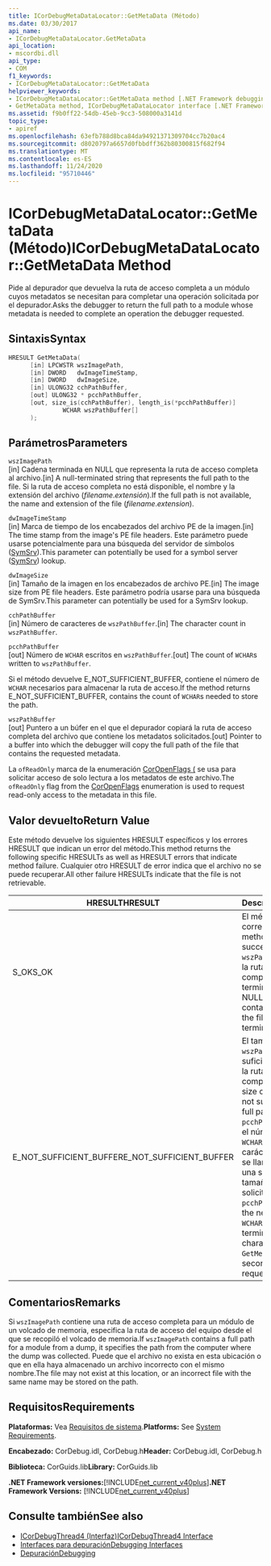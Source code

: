 ```yaml
---
title: ICorDebugMetaDataLocator::GetMetaData (Método)
ms.date: 03/30/2017
api_name:
- ICorDebugMetaDataLocator.GetMetaData
api_location:
- mscordbi.dll
api_type:
- COM
f1_keywords:
- ICorDebugMetaDataLocator::GetMetaData
helpviewer_keywords:
- ICorDebugMetaDataLocator::GetMetaData method [.NET Framework debugging]
- GetMetaData method, ICorDebugMetaDataLocator interface [.NET Framework debugging]
ms.assetid: f9b0ff22-54db-45eb-9cc3-508000a3141d
topic_type:
- apiref
ms.openlocfilehash: 63efb788d8bca84da94921371309704cc7b20ac4
ms.sourcegitcommit: d8020797a6657d0fbbdff362b80300815f682f94
ms.translationtype: MT
ms.contentlocale: es-ES
ms.lasthandoff: 11/24/2020
ms.locfileid: "95710446"
---
```

# <a name="icordebugmetadatalocatorgetmetadata-method"></a><span data-ttu-id="b6f17-102">ICorDebugMetaDataLocator::GetMetaData (Método)</span><span class="sxs-lookup"><span data-stu-id="b6f17-102">ICorDebugMetaDataLocator::GetMetaData Method</span></span>

<span data-ttu-id="b6f17-103">Pide al depurador que devuelva la ruta de acceso completa a un módulo cuyos metadatos se necesitan para completar una operación solicitada por el depurador.</span><span class="sxs-lookup"><span data-stu-id="b6f17-103">Asks the debugger to return the full path to a module whose metadata is needed to complete an operation the debugger requested.</span></span>  
  
## <a name="syntax"></a><span data-ttu-id="b6f17-104">Sintaxis</span><span class="sxs-lookup"><span data-stu-id="b6f17-104">Syntax</span></span>  
  
```cpp  
HRESULT GetMetaData(  
      [in] LPCWSTR wszImagePath,  
      [in] DWORD   dwImageTimeStamp,  
      [in] DWORD   dwImageSize,  
      [in] ULONG32 cchPathBuffer,  
      [out] ULONG32 * pcchPathBuffer,  
      [out, size_is(cchPathBuffer), length_is(*pcchPathBuffer)]  
               WCHAR wszPathBuffer[]  
      );  
```  
  
## <a name="parameters"></a><span data-ttu-id="b6f17-105">Parámetros</span><span class="sxs-lookup"><span data-stu-id="b6f17-105">Parameters</span></span>  

 `wszImagePath`  
 <span data-ttu-id="b6f17-106">[in] Cadena terminada en NULL que representa la ruta de acceso completa al archivo.</span><span class="sxs-lookup"><span data-stu-id="b6f17-106">[in] A null-terminated string that represents the full path to the file.</span></span> <span data-ttu-id="b6f17-107">Si la ruta de acceso completa no está disponible, el nombre y la extensión del archivo (*filename*.*extensión*).</span><span class="sxs-lookup"><span data-stu-id="b6f17-107">If the full path is not available, the name and extension of the file (*filename*.*extension*).</span></span>  
  
 `dwImageTimeStamp`  
 <span data-ttu-id="b6f17-108">[in] Marca de tiempo de los encabezados del archivo PE de la imagen.</span><span class="sxs-lookup"><span data-stu-id="b6f17-108">[in] The time stamp from the image's PE file headers.</span></span> <span data-ttu-id="b6f17-109">Este parámetro puede usarse potencialmente para una búsqueda del servidor de símbolos ([SymSrv](/windows/desktop/debug/using-symsrv)).</span><span class="sxs-lookup"><span data-stu-id="b6f17-109">This parameter can potentially be used for a symbol server ([SymSrv](/windows/desktop/debug/using-symsrv)) lookup.</span></span>  
  
 `dwImageSize`  
 <span data-ttu-id="b6f17-110">[in] Tamaño de la imagen en los encabezados de archivo PE.</span><span class="sxs-lookup"><span data-stu-id="b6f17-110">[in] The image size from PE file headers.</span></span> <span data-ttu-id="b6f17-111">Este parámetro podría usarse para una búsqueda de SymSrv.</span><span class="sxs-lookup"><span data-stu-id="b6f17-111">This parameter can potentially be used for a SymSrv lookup.</span></span>  
  
 `cchPathBuffer`  
 <span data-ttu-id="b6f17-112">[in] Número de caracteres de `wszPathBuffer`.</span><span class="sxs-lookup"><span data-stu-id="b6f17-112">[in] The character count in `wszPathBuffer`.</span></span>  
  
 `pcchPathBuffer`  
 <span data-ttu-id="b6f17-113">[out] Número de `WCHAR` escritos en `wszPathBuffer`.</span><span class="sxs-lookup"><span data-stu-id="b6f17-113">[out] The count of `WCHAR`s written to `wszPathBuffer`.</span></span>  
  
 <span data-ttu-id="b6f17-114">Si el método devuelve E_NOT_SUFFICIENT_BUFFER, contiene el número de `WCHAR` necesarios para almacenar la ruta de acceso.</span><span class="sxs-lookup"><span data-stu-id="b6f17-114">If the method returns E_NOT_SUFFICIENT_BUFFER, contains the count of `WCHAR`s needed to store the path.</span></span>  
  
 `wszPathBuffer`  
 <span data-ttu-id="b6f17-115">[out] Puntero a un búfer en el que el depurador copiará la ruta de acceso completa del archivo que contiene los metadatos solicitados.</span><span class="sxs-lookup"><span data-stu-id="b6f17-115">[out] Pointer to a buffer into which the debugger will copy the full path of the file that contains the requested metadata.</span></span>  
  
 <span data-ttu-id="b6f17-116">La `ofReadOnly` marca de la enumeración [CorOpenFlags (](../metadata/coropenflags-enumeration.md) se usa para solicitar acceso de solo lectura a los metadatos de este archivo.</span><span class="sxs-lookup"><span data-stu-id="b6f17-116">The `ofReadOnly` flag from the [CorOpenFlags](../metadata/coropenflags-enumeration.md) enumeration is used to request read-only access to the metadata in this file.</span></span>  
  
## <a name="return-value"></a><span data-ttu-id="b6f17-117">Valor devuelto</span><span class="sxs-lookup"><span data-stu-id="b6f17-117">Return Value</span></span>  

 <span data-ttu-id="b6f17-118">Este método devuelve los siguientes HRESULT específicos y los errores HRESULT que indican un error del método.</span><span class="sxs-lookup"><span data-stu-id="b6f17-118">This method returns the following specific HRESULTs as well as HRESULT errors that indicate method failure.</span></span> <span data-ttu-id="b6f17-119">Cualquier otro HRESULT de error indica que el archivo no se puede recuperar.</span><span class="sxs-lookup"><span data-stu-id="b6f17-119">All other failure HRESULTs indicate that the file is not retrievable.</span></span>  
  
|<span data-ttu-id="b6f17-120">HRESULT</span><span class="sxs-lookup"><span data-stu-id="b6f17-120">HRESULT</span></span>|<span data-ttu-id="b6f17-121">Descripción</span><span class="sxs-lookup"><span data-stu-id="b6f17-121">Description</span></span>|  
|-------------|-----------------|  
|<span data-ttu-id="b6f17-122">S_OK</span><span class="sxs-lookup"><span data-stu-id="b6f17-122">S_OK</span></span>|<span data-ttu-id="b6f17-123">El método se completó correctamente.</span><span class="sxs-lookup"><span data-stu-id="b6f17-123">The method completed successfully.</span></span> <span data-ttu-id="b6f17-124">`wszPathBuffer` contiene la ruta de acceso completa al archivo y termina en NULL.</span><span class="sxs-lookup"><span data-stu-id="b6f17-124">`wszPathBuffer` contains the full path to the file and is null-terminated.</span></span>|  
|<span data-ttu-id="b6f17-125">E_NOT_SUFFICIENT_BUFFER</span><span class="sxs-lookup"><span data-stu-id="b6f17-125">E_NOT_SUFFICIENT_BUFFER</span></span>|<span data-ttu-id="b6f17-126">El tamaño actual de `wszPathBuffer` no es suficiente para contener la ruta de acceso completa.</span><span class="sxs-lookup"><span data-stu-id="b6f17-126">The current size of `wszPathBuffer` is not sufficient to hold the full path.</span></span> <span data-ttu-id="b6f17-127">En este caso, `pcchPathBuffer` contiene el número necesario de `WCHAR`, incluido el carácter NULL final, y se llama a `GetMetaData` una segunda vez con el tamaño de búfer solicitado.</span><span class="sxs-lookup"><span data-stu-id="b6f17-127">In this case, `pcchPathBuffer` contains the needed count of `WCHAR`s, including the terminating null character, and `GetMetaData` is called a second time with the requested buffer size.</span></span>|  
  
## <a name="remarks"></a><span data-ttu-id="b6f17-128">Comentarios</span><span class="sxs-lookup"><span data-stu-id="b6f17-128">Remarks</span></span>  

 <span data-ttu-id="b6f17-129">Si `wszImagePath` contiene una ruta de acceso completa para un módulo de un volcado de memoria, especifica la ruta de acceso del equipo desde el que se recopiló el volcado de memoria.</span><span class="sxs-lookup"><span data-stu-id="b6f17-129">If `wszImagePath` contains a full path for a module from a dump, it specifies the path from the computer where the dump was collected.</span></span> <span data-ttu-id="b6f17-130">Puede que el archivo no exista en esta ubicación o que en ella haya almacenado un archivo incorrecto con el mismo nombre.</span><span class="sxs-lookup"><span data-stu-id="b6f17-130">The file may not exist at this location, or an incorrect file with the same name may be stored on the path.</span></span>  
  
## <a name="requirements"></a><span data-ttu-id="b6f17-131">Requisitos</span><span class="sxs-lookup"><span data-stu-id="b6f17-131">Requirements</span></span>  

 <span data-ttu-id="b6f17-132">**Plataformas:** Vea [Requisitos de sistema](../../get-started/system-requirements.md).</span><span class="sxs-lookup"><span data-stu-id="b6f17-132">**Platforms:** See [System Requirements](../../get-started/system-requirements.md).</span></span>  
  
 <span data-ttu-id="b6f17-133">**Encabezado:** CorDebug.idl, CorDebug.h</span><span class="sxs-lookup"><span data-stu-id="b6f17-133">**Header:** CorDebug.idl, CorDebug.h</span></span>  
  
 <span data-ttu-id="b6f17-134">**Biblioteca:** CorGuids.lib</span><span class="sxs-lookup"><span data-stu-id="b6f17-134">**Library:** CorGuids.lib</span></span>  
  
 <span data-ttu-id="b6f17-135">**.NET Framework versiones:**[!INCLUDE[net_current_v40plus](../../../../includes/net-current-v40plus-md.md)]</span><span class="sxs-lookup"><span data-stu-id="b6f17-135">**.NET Framework Versions:** [!INCLUDE[net_current_v40plus](../../../../includes/net-current-v40plus-md.md)]</span></span>  
  
## <a name="see-also"></a><span data-ttu-id="b6f17-136">Consulte también</span><span class="sxs-lookup"><span data-stu-id="b6f17-136">See also</span></span>

- [<span data-ttu-id="b6f17-137">ICorDebugThread4 (Interfaz)</span><span class="sxs-lookup"><span data-stu-id="b6f17-137">ICorDebugThread4 Interface</span></span>](icordebugthread4-interface.md)
- [<span data-ttu-id="b6f17-138">Interfaces para depuración</span><span class="sxs-lookup"><span data-stu-id="b6f17-138">Debugging Interfaces</span></span>](debugging-interfaces.md)
- [<span data-ttu-id="b6f17-139">Depuración</span><span class="sxs-lookup"><span data-stu-id="b6f17-139">Debugging</span></span>](index.md)
